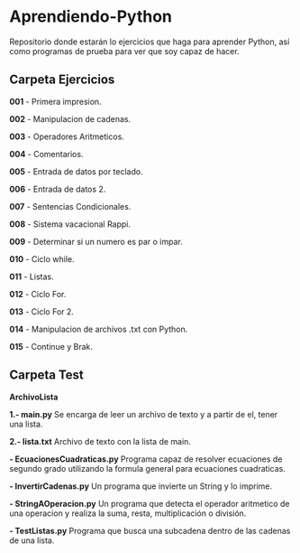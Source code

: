 # Aprendiendo-Python
Repositorio donde estarán lo ejercicios que haga para aprender Python, así como programas de prueba para ver que soy capaz de hacer.

## Carpeta Ejercicios

**001** - Primera impresion.

**002** - Manipulacion de cadenas.

**003** - Operadores Aritmeticos.

**004** - Comentarios.

**005** - Entrada de datos por teclado.

**006** - Entrada de datos 2.

**007** - Sentencias Condicionales.

**008** - Sistema vacacional Rappi.

**009** - Determinar si un numero es par o impar.

**010** - Ciclo while.

**011** - Listas.

**012** - Ciclo For.

**013** - Ciclo For 2.

**014** - Manipulacion de archivos .txt con Python.

**015** - Continue y Brak.

## Carpeta Test

**ArchivoLista**

 **1.- main.py**
    Se encarga de leer un archivo de texto y a partir de el, tener una lista.

 **2.- lista.txt**
    Archivo de texto con la lista de main.

**- EcuacionesCuadraticas.py**
Programa capaz de resolver ecuaciones de segundo grado utilizando la formula general para ecuaciones cuadraticas.

**- InvertirCadenas.py**
Un programa que invierte un String y lo imprime.

**- StringAOperacion.py**
Un programa que detecta el operador aritmetico de una operacion y realiza la suma, resta, multiplicación o división.

**- TestListas.py**
Programa que busca una subcadena dentro de las cadenas de una lista.
